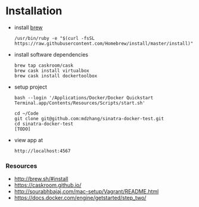 # Installation

- install [brew](http://brew.sh/#install)

    ```
    /usr/bin/ruby -e "$(curl -fsSL https://raw.githubusercontent.com/Homebrew/install/master/install)"
    ```

- install software dependencies

    ```
    brew tap caskroom/cask
    brew cask install virtualbox
    brew cask install dockertoolbox
    ```

- setup project

    ```
    bash --login '/Applications/Docker/Docker Quickstart Terminal.app/Contents/Resources/Scripts/start.sh'

    cd ~/Code
    git clone git@github.com:mdzhang/sinatra-docker-test.git
    cd sinatra-docker-test
    [TODO]
    ```

- view app at

    ```
    http://localhost:4567
    ```

### Resources

- http://brew.sh/#install
- https://caskroom.github.io/
- http://sourabhbajaj.com/mac-setup/Vagrant/README.html
- https://docs.docker.com/engine/getstarted/step_two/
